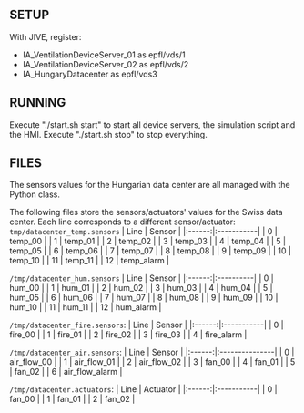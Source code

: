 ## SETUP
With JIVE, register:
- IA_VentilationDeviceServer_01 as epfl/vds/1
- IA_VentilationDeviceServer_02 as epfl/vds/2
- IA_HungaryDatacenter as epfl/vds3


## RUNNING
Execute "./start.sh start" to start all device servers, the simulation script and the HMI.
Execute "./start.sh stop" to stop everything.

## FILES
The sensors values for the Hungarian data center are all managed with the Python class.

The following files store the sensors/actuators' values for the Swiss data center. Each line corresponds to a different sensor/actuator:
`tmp/datacenter_temp.sensors`
| Line   | Sensor     |
|:------:|:-----------|
|   0    | temp_00    |
|   1    | temp_01    |
|   2    | temp_02    |
|   3    | temp_03    |
|   4    | temp_04    |
|   5    | temp_05    |
|   6    | temp_06    |
|   7    | temp_07    |
|   8    | temp_08    |
|   9    | temp_09    |
|   10   | temp_10    |
|   11   | temp_11    |
|   12   | temp_alarm |

`/tmp/datacenter_hum.sensors`
| Line   | Sensor    |
|:------:|:----------|
|    0   | hum_00    |
|    1   | hum_01    |
|    2   | hum_02    |
|    3   | hum_03    |
|    4   | hum_04    |
|    5   | hum_05    |
|    6   | hum_06    |
|    7   | hum_07    |
|    8   | hum_08    |
|    9   | hum_09    |
|    10  | hum_10    |
|    11  | hum_11    |
|    12  | hum_alarm |

`/tmp/datacenter_fire.sensors`:
| Line   | Sensor     |
|:------:|:-----------|
|   0    | fire_00    |
|   1    | fire_01    |
|   2    | fire_02    |
|   3    | fire_03    |
|   4    | fire_alarm |

`/tmp/datacenter_air.sensors`:
| Line   | Sensor         |
|:------:|:---------------|
|    0   | air_flow_00    |
|    1   | air_flow_01    |
|    2   | air_flow_02    |
|    3   | fan_00         |
|    4   | fan_01         |
|    5   | fan_02         |
|    6   | air_flow_alarm |

`/tmp/datacenter.actuators`:
| Line   | Actuator   |
|:------:|:-----------|
|    0   | fan_00     |
|    1   | fan_01     |
|    2   | fan_02     |
